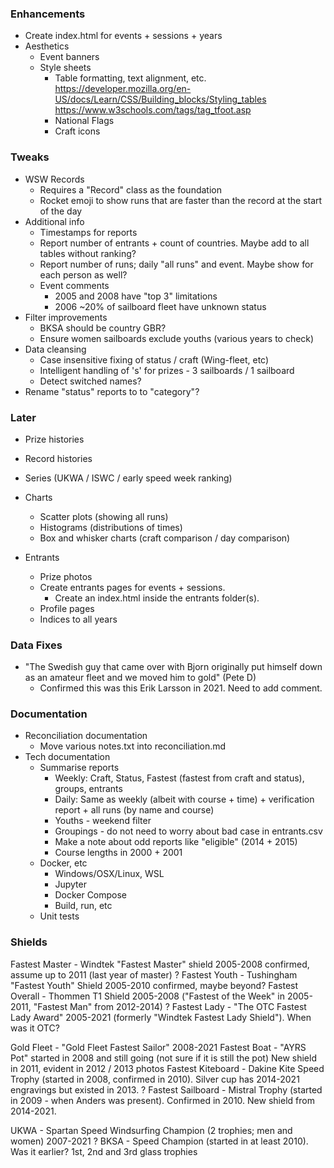### Enhancements

- Create index.html for events + sessions + years
- Aesthetics
  - Event banners
  - Style sheets
    - Table formatting, text alignment, etc.
       https://developer.mozilla.org/en-US/docs/Learn/CSS/Building_blocks/Styling_tables
       https://www.w3schools.com/tags/tag_tfoot.asp
    - National Flags
    - Craft icons



### Tweaks

- WSW Records
  - Requires a "Record" class as the foundation
  - Rocket emoji to show runs that are faster than the record at the start of the day
- Additional info
  - Timestamps for reports
  - Report number of entrants + count of countries. Maybe add to all tables without ranking?
  - Report number of runs; daily "all runs" and event. Maybe show for each person as well?
  - Event comments
    - 2005 and 2008 have "top 3" limitations
    - 2006 ~20% of sailboard fleet have unknown status
- Filter improvements
  - BKSA should be country GBR?
  - Ensure women sailboards exclude youths (various years to check)
- Data cleansing
  - Case insensitive fixing of status / craft (Wing-fleet, etc)
  - Intelligent handling of 's' for prizes - 3 sailboards / 1 sailboard
  - Detect switched names?
- Rename "status" reports to to "category"?



### Later

- Prize histories
- Record histories
- Series (UKWA / ISWC / early speed week ranking)
- Charts
  - Scatter plots (showing all runs)
  - Histograms (distributions of times)
  - Box and whisker charts (craft comparison / day comparison)
- Entrants

  - Prize photos
  - Create entrants pages for events + sessions.
    - Create an index.html inside the entrants folder(s).
  - Profile pages
  - Indices to all years



### Data Fixes

- "The Swedish guy that came over with Bjorn originally put himself down as an amateur fleet and we moved him to gold" (Pete D)
  - Confirmed this was this Erik Larsson in 2021. Need to add comment.



### Documentation

- Reconciliation documentation
  - Move various notes.txt into reconciliation.md
- Tech documentation
  - Summarise reports
    - Weekly: Craft, Status, Fastest (fastest from craft and status), groups, entrants
    - Daily: Same as weekly (albeit with course + time) + verification report + all runs (by name and course)
    - Youths - weekend filter
    - Groupings - do not need to worry about bad case in entrants.csv
    - Make a note about odd reports like "eligible" (2014 + 2015)
    - Course lengths in 2000 + 2001
  - Docker, etc
    - Windows/OSX/Linux, WSL
    - Jupyter
    - Docker Compose
    - Build, run, etc
  - Unit tests



### Shields
  Fastest Master - Windtek "Fastest Master" shield 2005-2008 confirmed, assume up to 2011 (last year of master)
? Fastest Youth - Tushingham "Fastest Youth" Shield 2005-2010 confirmed, maybe beyond?
  Fastest Overall - Thommen T1 Shield 2005-2008 ("Fastest of the Week" in 2005-2011, "Fastest Man" from 2012-2014)
? Fastest Lady - "The OTC Fastest Lady Award" 2005-2021 (formerly "Windtek Fastest Lady Shield"). When was it OTC?

  Gold Fleet - "Gold Fleet Fastest Sailor" 2008-2021
  Fastest Boat - "AYRS Pot" started in 2008 and still going (not sure if it is still the pot)
                 New shield in 2011, evident in 2012 / 2013 photos
  Fastest Kiteboard - Dakine Kite Speed Trophy (started in 2008, confirmed in 2010).
                      Silver cup has 2014-2021 engravings but existed in 2013.
? Fastest Sailboard - Mistral Trophy (started in 2009 - when Anders was present). Confirmed in 2010. New shield from 2014-2021.

  UKWA - Spartan Speed Windsurfing Champion (2 trophies; men and women) 2007-2021
? BKSA - Speed Champion (started in at least 2010). Was it earlier?
         1st, 2nd and 3rd glass trophies
